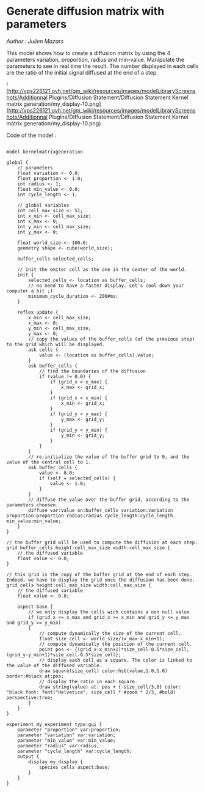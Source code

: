 [//]: # (keyword|operator_cube)
[//]: # (keyword|operator_hsb)
[//]: # (keyword|operator_font)
[//]: # (keyword|statement_diffuse)
[//]: # (keyword|constant_#zoom)
[//]: # (keyword|constant_#bold)
[//]: # (keyword|constant_#msec)
[//]: # (keyword|concept_diffusion)
[//]: # (keyword|concept_math)
[//]: # (keyword|concept_matrix)
# Generate diffusion matrix with parameters


_Author : Julien Mazars_

This model shows how to create a diffusion matrix by using the 4 parameters variation, proportion, radius and min-value. Manipulate the parameters to see in real time the result. The number displayed in each cells are the ratio of the initial signal diffused at the end of a step.


![http://vps226121.ovh.net/gm_wiki/resources/images/modelLibraryScreenshots/Additionnal Plugins/Diffusion Statement/Diffusion Statement Kernel matrix generation/my_display-10.png](http://vps226121.ovh.net/gm_wiki/resources/images/modelLibraryScreenshots/Additionnal Plugins/Diffusion Statement/Diffusion Statement Kernel matrix generation/my_display-10.png)

Code of the model : 

```

model kernelmatrixgeneration

global {
	// parameters
	float variation <- 0.0;
	float proportion <- 1.0;
	int radius <- 1;
	float min_value <- 0.0;
	int cycle_length <- 1;
	
	// global variables
	int cell_max_size <- 51;
	int x_min <- cell_max_size;
	int x_max <- 0;
	int y_min <- cell_max_size;
	int y_max <- 0;
	
	float world_size <- 100.0;
	geometry shape <- cube(world_size);
	
	buffer_cells selected_cells;
	
	// init the emiter cell as the one in the center of the world.
	init {
		selected_cells <- location as buffer_cells;
		// no need to have a faster display. Let's cool down your computer a bit ;)
		minimum_cycle_duration <- 200#ms;
	}
	
	reflex update {
		x_min <- cell_max_size;
		x_max <- 0;
		y_min <- cell_max_size;
		y_max <- 0;
		// copy the values of the buffer_cells (of the previous step) to the grid which will be displayed.
		ask cells {
			value <- (location as buffer_cells).value;
		}
		ask buffer_cells {
			// find the boundaries of the diffusion
			if (value != 0.0) {
				if (grid_x > x_max) {
					x_max <- grid_x;
				}
				if (grid_x < x_min) {
					x_min <- grid_x;
				}
				if (grid_y > y_max) {
					y_max <- grid_y;
				}
				if (grid_y < y_min) {
					y_min <- grid_y;
				}
			}
		}
		// re-initialize the value of the buffer grid to 0, and the value of the central cell to 1.
		ask buffer_cells {
			value <- 0.0;
			if (self = selected_cells) {
				value <- 1.0;
			}
		}
		// diffuse the value over the buffer grid, according to the parameters choosen.
		diffuse var:value on:buffer_cells variation:variation proportion:proportion radius:radius cycle_length:cycle_length min_value:min_value;
	}
}

// the buffer grid will be used to compute the diffusion at each step.
grid buffer_cells height:cell_max_size width:cell_max_size {
	// the diffused variable
	float value <- 0.0;
}

// this grid is the copy of the buffer grid at the end of each step. Indeed, we have to display the grid once the diffusion has been done.
grid cells height:cell_max_size width:cell_max_size {
	// the diffused variable
	float value <- 0.0;
	
	aspect base {
		// we only display the cells wich contains a non null value
		if (grid_x <= x_max and grid_x >= x_min and grid_y <= y_max and grid_y >= y_min)
		{
			// compute dynamically the size of the current cell.
			float size_cell <- world_size/(x_max-x_min+1);
			// compute dynamically the position of the current cell.
			point pos <- {(grid_x-x_min+1)*size_cell-0.5*size_cell,(grid_y-y_min+1)*size_cell-0.5*size_cell};
			// display each cell as a square. The color is linked to the value of the diffused variable.
			draw square(size_cell) color:hsb(value,1.0,1.0) border:#black at:pos;
			// display the ratio in each square.
			draw string(value) at: pos + {-size_cell/3,0} color: °black font: font("Helvetica", size_cell * #zoom * 2/3, #bold) perspective:true;
		}
	}
}

experiment my_experiment type:gui {
	parameter "proportion" var:proportion;
	parameter "variation" var:variation;
	parameter "min_value" var:min_value;
	parameter "radius" var:radius;
	parameter "cycle_length" var:cycle_length;
	output {
		display my_display {
			species cells aspect:base;
		}
	}
}
```
